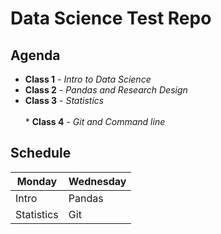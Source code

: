 # Data Science Test Repo

## Agenda

* **Class 1** - *Intro to Data Science*
* **Class 2** - *Pandas and Research Design*
* **Class 3** - *Statistics* <br></br> * **Class 4** - *Git and Command line* 

## Schedule

| Monday | Wednesday |
| ------ | --------  |
| Intro | Pandas |
| Statistics | Git |


